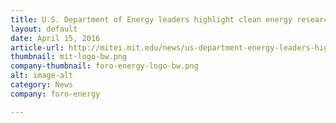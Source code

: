 ```yaml
---
title: U.S. Department of Energy leaders highlight clean energy research, career opportunities
layout: default
date: April 15, 2016
article-url: http://mitei.mit.edu/news/us-department-energy-leaders-highlight-clean-energy-research-career-opportunities
thumbnail: mit-logo-bw.png
company-thumbnail: foro-energy-logo-bw.png
alt: image-alt
category: News
company: foro-energy

---
```

